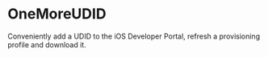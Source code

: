 OneMoreUDID
===========

Conveniently add a UDID to the iOS Developer Portal, refresh a provisioning profile and download it.
